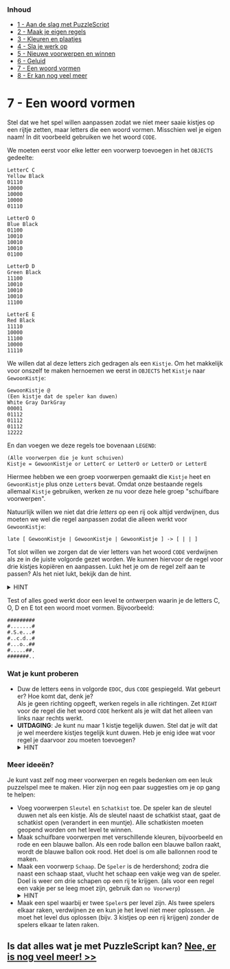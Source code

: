 ### Inhoud

- [1 - Aan de slag met PuzzleScript](1-aan-de-slag-met-puzzlescript.md)
- [2 - Maak je eigen regels](2-maak-je-eigen-regels.md)
- [3 - Kleuren en plaatjes](3-kleuren-en-plaatjes.md)
- [4 - Sla je werk op](4-sla-je-werk-op.md)
- [5 - Nieuwe voorwerpen en winnen](5-nieuwe-voorwerpen-en-winnen.md)
- [6 - Geluid](6-geluid.md)
- [7 - Een woord vormen](7-een-woord-vormen.md)
- [8 - Er kan nog veel meer](8-er-kan-nog-veel-meer.md)

# 7 - Een woord vormen

Stel dat we het spel willen aanpassen zodat we niet meer saaie kistjes op een rijtje zetten, maar letters die een woord vormen. Misschien wel je eigen naam! In dit voorbeeld gebruiken we het woord `CODE`.

We moeten eerst voor elke letter een voorwerp toevoegen in het `OBJECTS` gedeelte:

```
LetterC C
Yellow Black
01110
10000
10000
10000
01110

LetterO O
Blue Black
01100
10010
10010
10010
01100

LetterD D
Green Black
11100
10010
10010
10010
11100

LetterE E
Red Black
11110
10000
11100
10000
11110
```

We willen dat al deze letters zich gedragen als een `Kistje`. Om het makkelijk voor onszelf te maken hernoemen we eerst in `OBJECTS` het `Kistje` naar `GewoonKistje`:

```
GewoonKistje @
(Een kistje dat de speler kan duwen)
White Gray DarkGray
00001
01112
01112
01112
12222
```

En dan voegen we deze regels toe bovenaan `LEGEND`:

```
(Alle voorwerpen die je kunt schuiven)
Kistje = GewoonKistje or LetterC or LetterO or LetterD or LetterE
```

Hiermee hebben we een groep voorwerpen gemaakt die `Kistje` heet en `GewoonKistje` plus onze `Letter`s bevat. Omdat onze bestaande regels allemaal `Kistje` gebruiken, werken ze nu voor deze hele groep "schuifbare voorwerpen".

Natuurlijk willen we niet dat drie *letters* op een rij ook altijd verdwijnen, dus moeten we wel die regel aanpassen zodat die alleen werkt voor `GewoonKistje`:

```
late [ GewoonKistje | GewoonKistje | GewoonKistje ] -> [ | | ]
```

Tot slot willen we zorgen dat de vier letters van het woord `CODE` verdwijnen als ze in de juiste volgorde gezet worden. We kunnen hiervoor de regel voor drie kistjes kopi&euml;ren en aanpassen. Lukt het je om de regel zelf aan te passen? Als het niet lukt, bekijk dan de hint.

<details><summary>HINT</summary><code>late [ LetterC | LetterO | LetterD | LetterE ] -> [ | | | ]
</code></details>

Test of alles goed werkt door een level te ontwerpen waarin je de letters C, O, D en E tot een woord moet vormen. Bijvoorbeeld:

```
#########
#.......#
#.S.e...#
#..c.d..#
#...o..##
#.....##.
#######..
```

### Wat je kunt proberen ###
- Duw de letters eens in volgorde `EDOC`, dus `CODE` gespiegeld. Wat gebeurt er? Hoe komt dat, denk je?<br/>
  Als je geen richting opgeeft, werken regels in alle richtingen. Zet `RIGHT` voor de regel die het woord `CODE` herkent als je wilt dat het alleen van links naar rechts werkt.
- **UITDAGING**: Je kunt nu maar 1 kistje tegelijk duwen. Stel dat je wilt dat je wel meerdere kistjes tegelijk kunt duwen. Heb je enig idee wat voor regel je daarvoor zou moeten toevoegen?
  <details><summary>HINT</summary>Je zou een regel moeten toevoegen die zegt dat het ene kistje het andere kistje in beweging kan brengen, net als een speler een kistje in beweging kan brengen. Dan kan de speler het eerste kistje in beweging brengen, dat kistje kan het volgende kistje in beweging brengen, enzovoorts.</details>

### Meer idee&euml;n?

Je kunt vast zelf nog meer voorwerpen en regels bedenken om een leuk puzzelspel mee te maken. Hier zijn nog een paar suggesties om je op gang te helpen:

- Voeg voorwerpen `Sleutel` en `Schatkist` toe. De speler kan de sleutel duwen net als een kistje. Als de sleutel naast de schatkist staat, gaat de schatkist open (verandert in een muntje). Alle schatkisten moeten geopend worden om het level te winnen.
- Maak schuifbare voorwerpen met verschillende kleuren, bijvoorbeeld en rode en een blauwe ballon. Als een rode ballon een blauwe ballon raakt, wordt de blauwe ballon ook rood. Het doel is om alle ballonnen rood te maken.
- Maak een voorwerp `Schaap`. De `Speler` is de herdershond; zodra die naast een schaap staat, vlucht het schaap een vakje weg van de speler. Doel is weer om drie schapen op een rij te krijgen. (als voor een regel een vakje per se leeg moet zijn, gebruik dan `no Voorwerp`)
  <details><summary>HINT</summary><code>[ Speler | Schaap | no Object ] -> [ Speler | | Schaap ]</code></details>
- Maak een spel waarbij er twee `Speler`s per level zijn. Als twee spelers elkaar raken, verdwijnen ze en kun je het level niet meer oplossen. Je moet het level dus oplossen (bijv. 3 kistjes op een rij krijgen) zonder de spelers elkaar te laten raken.

## Is dat alles wat je met PuzzleScript kan? [Nee, er is nog veel meer! >>](8-er-kan-nog-veel-meer.md)
